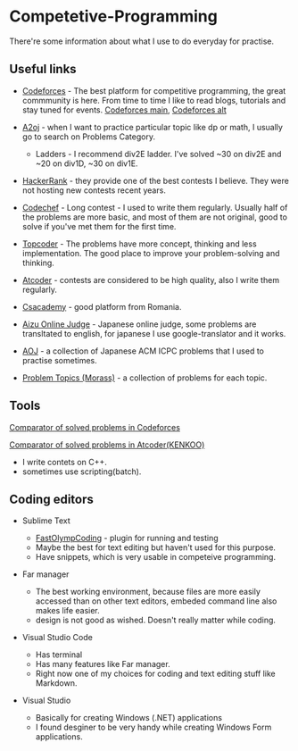# Competetive-Programming

There're some information about what I use to do everyday for practise.

## Useful links

* [Codeforces](codeforces.com) - The best platform for competitive programming, the great commmunity is here. From time to time I like to read blogs, tutorials and stay tuned for events. 
    [Codeforces main](https://codeforces.com/profile/ZzZZzzzZZZZZzzzzzzzz), [Codeforces alt](https://codeforces.com/profile/supermegaultraepichacker)

* [A2oj](https://a2oj.com/profile?Username=One_Submission_Man) - when I want to practice particular topic like dp or math, I usually go to search on Problems Category. 
  - Ladders - I recommend div2E ladder. I've solved ~30 on div2E and ~20 on div1D, ~30 on div1E.

* [HackerRank](https://www.hackerrank.com/Zhanbolat) - they provide one of the best contests I believe. They were not hosting new contests recent years.

* [Codechef](https://www.codechef.com/users/z_programmist) - Long contest - I used to write them regularly. Usually half of the problems are more basic, and most of them are not original, good to solve if you've met them for the first time.

* [Topcoder](https://www.topcoder.com/members/z-programmist/) - The problems have more concept, thinking and less implementation. The good place to improve your problem-solving and thinking.

* [Atcoder](http://atcoder.jp/user/Zhanbolat) - contests are considered to be high quality, also I write them regularly.

* [Csacademy](https://csacademy.com/user/supermegaultraepichacker) - good platform from Romania.

* [Aizu Online Judge](http://judge.u-aizu.ac.jp/onlinejudge/user.jsp?id=Zhanbolat#1) - Japanese online judge, some problems are transltated to english, for japanese I use google-translator and it works.


* [AOJ](http://aoj-icpc.ichyo.jp/?aoj_rivals=&sort2_order=desc&year_max=&source4=1&aoj_username=Zhanbolat&point_max=1200&sort1_order=asc&source2=1&source3=1&source1=1&point_min=100&sort2_by=num_aoj_acceptances&year_min=&sort1_by=point) - a collection of Japanese ACM ICPC problems that I used to practise sometimes.

* [Problem Topics (Morass)](http://codeforces.com/blog/entry/55274) - a collection of problems for each topic.
  
## Tools

[Comparator of solved problems in Codeforces](https://stormy-everglades-64462.herokuapp.com/static_pages/home)

[Comparator of solved problems in Atcoder(KENKOO)](https://kenkoooo.com/atcoder/?user=Zhanbolat)

  * I write contets on C++. 
  * sometimes use scripting(batch).

## Coding editors

* Sublime Text
    - [FastOlympCoding](https://github.com/Jatana/FastOlympicCoding) - plugin for running and testing
    - Maybe the best for text editing but haven't used for this purpose.
    - Have snippets, which is very usable in competeive programming.

* Far manager
    - The best working environment, because files are more easily accessed than on other text editors, embeded command line also makes life easier.
    - design is not good as wished. Doesn't really matter while coding.
    
* Visual Studio Code
     - Has terminal
     - Has many features like Far manager.
     - Right now one of my choices for coding and text editing stuff like Markdown. 

* Visual Studio
    - Basically for creating Windows (.NET) applications
    - I found desginer to be very handy while creating Windows Form applications. 
